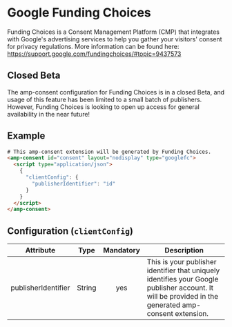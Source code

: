 # Google Funding Choices

Funding Choices is a Consent Management Platform (CMP) that integrates with Google's advertising services to help you gather your visitors' consent for privacy regulations. More information can be found here: https://support.google.com/fundingchoices/#topic=9437573

## Closed Beta

The amp-consent configuration for Funding Choices is in a closed Beta, and usage of this feature has been limited to a small batch of publishers. However, Funding Choices is looking to open up access for general availability in the near future!

## Example

```html
# This amp-consent extension will be generated by Funding Choices.
<amp-consent id="consent" layout="nodisplay" type="googlefc">
  <script type="application/json">
    {
      "clientConfig": {
        "publisherIdentifier": "id"
      }
    }
  </script>
</amp-consent>
```

## Configuration (`clientConfig`)

| Attribute           |  Type  | Mandatory | Description                                                                                                                                           |
| ------------------- | :----: | :-------: | ----------------------------------------------------------------------------------------------------------------------------------------------------- |
| publisherIdentifier | String |    yes    | This is your publisher identifier that uniquely identifies your Google publisher account. It will be provided in the generated amp-consent extension. |

